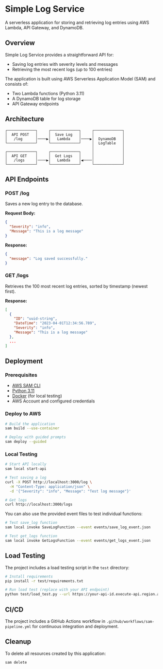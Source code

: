 # Simple Log Service

A serverless application for storing and retrieving log entries using AWS Lambda, API Gateway, and DynamoDB.

## Overview

Simple Log Service provides a straightforward API for:
- Saving log entries with severity levels and messages
- Retrieving the most recent logs (up to 100 entries)

The application is built using AWS Serverless Application Model (SAM) and consists of:
- Two Lambda functions (Python 3.11)
- A DynamoDB table for log storage
- API Gateway endpoints

## Architecture

```
┌─────────────┐     ┌─────────────┐     ┌─────────────┐
│  API POST   │     │  Save Log   │     │             │
│   /log      │────▶│   Lambda    │────▶│  DynamoDB   │
└─────────────┘     └─────────────┘     │  LogTable   │
                                        │             │
┌─────────────┐     ┌─────────────┐     │             │
│  API GET    │     │  Get Logs   │     │             │
│   /logs     │────▶│   Lambda    │◀────│             │
└─────────────┘     └─────────────┘     └─────────────┘
```

## API Endpoints

### POST /log
Saves a new log entry to the database.

**Request Body:**
```json
{
  "Severity": "info",
  "Message": "This is a log message"
}
```

**Response:**
```json
{
  "message": "Log saved successfully."
}
```

### GET /logs
Retrieves the 100 most recent log entries, sorted by timestamp (newest first).

**Response:**
```json
[
  {
    "ID": "uuid-string",
    "DateTime": "2023-04-01T12:34:56.789",
    "Severity": "info",
    "Message": "This is a log message"
  },
  ...
]
```

## Deployment

### Prerequisites
- [AWS SAM CLI](https://docs.aws.amazon.com/serverless-application-model/latest/developerguide/serverless-sam-cli-install.html)
- [Python 3.11](https://www.python.org/downloads/)
- [Docker](https://hub.docker.com/search/?type=edition&offering=community) (for local testing)
- AWS Account and configured credentials

### Deploy to AWS

```bash
# Build the application
sam build --use-container

# Deploy with guided prompts
sam deploy --guided
```

### Local Testing

```bash
# Start API locally
sam local start-api

# Test saving a log
curl -X POST http://localhost:3000/log \
  -H "Content-Type: application/json" \
  -d '{"Severity": "info", "Message": "Test log message"}'

# Get logs
curl http://localhost:3000/logs
```

You can also use the provided event files to test individual functions:

```bash
# Test save_log function
sam local invoke SaveLogFunction --event events/save_log_event.json

# Test get_logs function
sam local invoke GetLogsFunction --event events/get_logs_event.json
```

## Load Testing

The project includes a load testing script in the `test` directory:

```bash
# Install requirements
pip install -r test/requirements.txt

# Run load test (replace with your API endpoint)
python test/load_test.py --url https://your-api-id.execute-api.region.amazonaws.com/Prod/
```

## CI/CD

The project includes a GitHub Actions workflow in `.github/workflows/sam-pipeline.yml` for continuous integration and deployment.

## Cleanup

To delete all resources created by this application:

```bash
sam delete
```